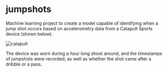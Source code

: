 # jumpshots
Machine learning project to create a model capable of identifying when a jump shot occurs based on accelerometry data from a Catapult Sports device (shown below).

![catapult](https://github.com/KevinmKrieg/jumpshots/blob/master/catapult.jpg)

The device was worn during a hour long shoot around, and the timestamps of jumpshots were recorded, as well as whether the shot came after a dribble or a pass.
